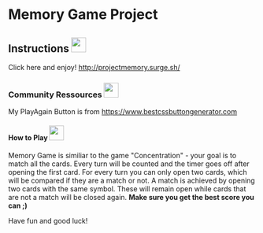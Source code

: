 # Memory Game Project

## Instructions <img width="30" src="http://cdn.onlinewebfonts.com/svg/img_199693.png">
Click here and enjoy! http://projectmemory.surge.sh/


### Community Ressources <img width="30" src= "https://d30y9cdsu7xlg0.cloudfront.net/png/223566-200.png">

My PlayAgain Button is from https://www.bestcssbuttongenerator.com 


#### How to Play <img width="30" src ="https://previews.123rf.com/images/konstantinks/konstantinks1507/konstantinks150700289/42317766-video-game-icon-isolated-on-white-background-vector-illustration-.jpg">

Memory Game is similiar to the game "Concentration" - your goal is to match all the cards.
Every turn will be counted and the timer goes off after opening the first card.
For every turn you can only open two cards, which will be compared if they are a match or not.
A match is achieved by opening two cards with the same symbol. These will remain open while cards that are not a match will be closed again. **Make sure you get the best score you can ;)**

Have fun and good luck!
